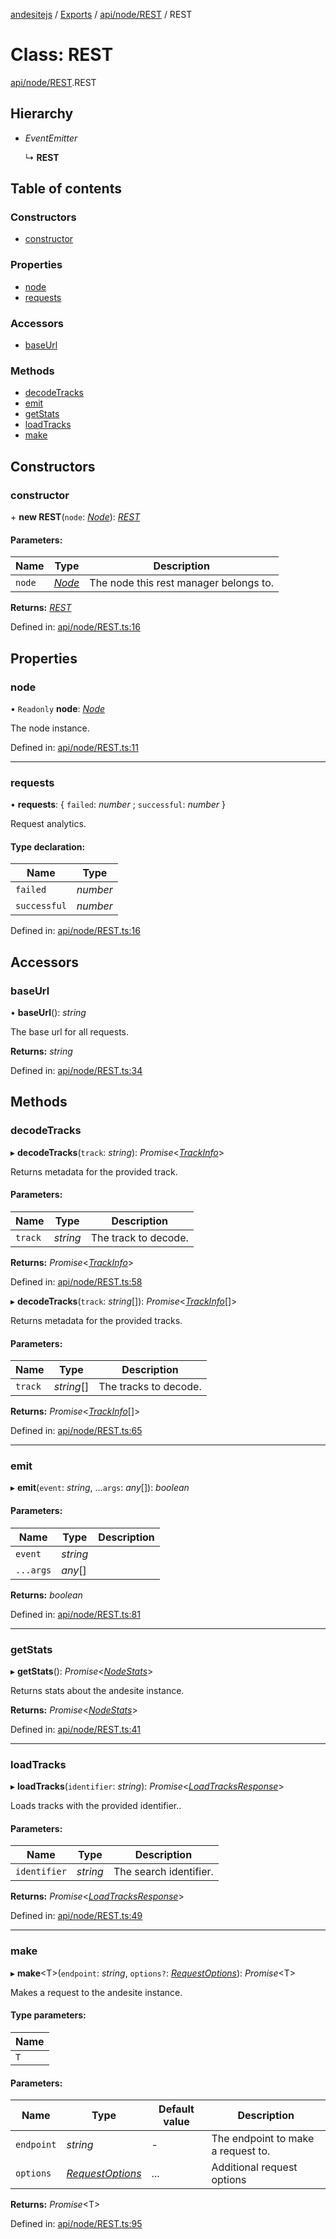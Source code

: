 [andesitejs](../../../README.md) / [Exports](../../../modules.md) / [api/node/REST](../../../modules/api_node_rest.md) / REST

# Class: REST

[api/node/REST](../../../modules/api_node_rest.md).REST

## Hierarchy

* *EventEmitter*

  ↳ **REST**

## Table of contents

### Constructors

- [constructor](rest.rest.md#constructor)

### Properties

- [node](rest.rest.md#node)
- [requests](rest.rest.md#requests)

### Accessors

- [baseUrl](rest.rest.md#baseurl)

### Methods

- [decodeTracks](rest.rest.md#decodetracks)
- [emit](rest.rest.md#emit)
- [getStats](rest.rest.md#getstats)
- [loadTracks](rest.rest.md#loadtracks)
- [make](rest.rest.md#make)

## Constructors

### constructor

\+ **new REST**(`node`: [*Node*](node.node.md)): [*REST*](rest.rest.md)

#### Parameters:

Name | Type | Description |
------ | ------ | ------ |
`node` | [*Node*](node.node.md) | The node this rest manager belongs to.    |

**Returns:** [*REST*](rest.rest.md)

Defined in: [api/node/REST.ts:16](https://github.com/Lavaclient/andesite/blob/7241e28/src/api/node/REST.ts#L16)

## Properties

### node

• `Readonly` **node**: [*Node*](node.node.md)

The node instance.

Defined in: [api/node/REST.ts:11](https://github.com/Lavaclient/andesite/blob/7241e28/src/api/node/REST.ts#L11)

___

### requests

• **requests**: { `failed`: *number* ; `successful`: *number*  }

Request analytics.

#### Type declaration:

Name | Type |
------ | ------ |
`failed` | *number* |
`successful` | *number* |

Defined in: [api/node/REST.ts:16](https://github.com/Lavaclient/andesite/blob/7241e28/src/api/node/REST.ts#L16)

## Accessors

### baseUrl

• **baseUrl**(): *string*

The base url for all requests.

**Returns:** *string*

Defined in: [api/node/REST.ts:34](https://github.com/Lavaclient/andesite/blob/7241e28/src/api/node/REST.ts#L34)

## Methods

### decodeTracks

▸ **decodeTracks**(`track`: *string*): *Promise*<[*TrackInfo*](../../../interfaces/api/types.trackinfo.md)\>

Returns metadata for the provided track.

#### Parameters:

Name | Type | Description |
------ | ------ | ------ |
`track` | *string* | The track to decode.    |

**Returns:** *Promise*<[*TrackInfo*](../../../interfaces/api/types.trackinfo.md)\>

Defined in: [api/node/REST.ts:58](https://github.com/Lavaclient/andesite/blob/7241e28/src/api/node/REST.ts#L58)

▸ **decodeTracks**(`track`: *string*[]): *Promise*<[*TrackInfo*](../../../interfaces/api/types.trackinfo.md)[]\>

Returns metadata for the provided tracks.

#### Parameters:

Name | Type | Description |
------ | ------ | ------ |
`track` | *string*[] | The tracks to decode.    |

**Returns:** *Promise*<[*TrackInfo*](../../../interfaces/api/types.trackinfo.md)[]\>

Defined in: [api/node/REST.ts:65](https://github.com/Lavaclient/andesite/blob/7241e28/src/api/node/REST.ts#L65)

___

### emit

▸ **emit**(`event`: *string*, ...`args`: *any*[]): *boolean*

#### Parameters:

Name | Type | Description |
------ | ------ | ------ |
`event` | *string* |  |
`...args` | *any*[] |     |

**Returns:** *boolean*

Defined in: [api/node/REST.ts:81](https://github.com/Lavaclient/andesite/blob/7241e28/src/api/node/REST.ts#L81)

___

### getStats

▸ **getStats**(): *Promise*<[*NodeStats*](../../../interfaces/api/types.nodestats.md)\>

Returns stats about the andesite instance.

**Returns:** *Promise*<[*NodeStats*](../../../interfaces/api/types.nodestats.md)\>

Defined in: [api/node/REST.ts:41](https://github.com/Lavaclient/andesite/blob/7241e28/src/api/node/REST.ts#L41)

___

### loadTracks

▸ **loadTracks**(`identifier`: *string*): *Promise*<[*LoadTracksResponse*](../../../interfaces/api/types.loadtracksresponse.md)\>

Loads tracks with the provided identifier..

#### Parameters:

Name | Type | Description |
------ | ------ | ------ |
`identifier` | *string* | The search identifier.    |

**Returns:** *Promise*<[*LoadTracksResponse*](../../../interfaces/api/types.loadtracksresponse.md)\>

Defined in: [api/node/REST.ts:49](https://github.com/Lavaclient/andesite/blob/7241e28/src/api/node/REST.ts#L49)

___

### make

▸ **make**<T\>(`endpoint`: *string*, `options?`: [*RequestOptions*](../../../modules/api_node_rest.md#requestoptions)): *Promise*<T\>

Makes a request to the andesite instance.

#### Type parameters:

Name |
------ |
`T` |

#### Parameters:

Name | Type | Default value | Description |
------ | ------ | ------ | ------ |
`endpoint` | *string* | - | The endpoint to make a request to.   |
`options` | [*RequestOptions*](../../../modules/api_node_rest.md#requestoptions) | ... | Additional request options    |

**Returns:** *Promise*<T\>

Defined in: [api/node/REST.ts:95](https://github.com/Lavaclient/andesite/blob/7241e28/src/api/node/REST.ts#L95)
